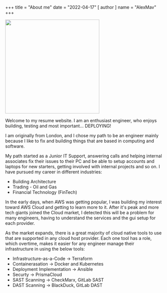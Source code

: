 +++
title = "About me"
date = "2022-04-17"
[ author ]
  name = "AlexMav"
+++

<img src="/post/southpark_about.gif" width="300" height="300" class="center">

Welcome to my resume website. I am an enthusiast engineer, who enjoys building, testing and most important... DEPLOYING! 

I am originally from London, and I chose my path to be an engineer mainly because I like to fix and building things that are based in computing and software. 

My path started as a Junior IT Support, answering calls and helping internal associates fix their issues to their PC and be able to setup accounts and laptops for new starters, getting involved with internal projects and so on. 
I have pursued my career in different industries: 
* Building Architecture
* Trading - Oil and Gas
* Financial Technology (FinTech)

In the early days, when AWS was getting popular, I was building my interest toward AWS Cloud and getting to learn more to it. After it's peak and more tech giants joined the Cloud market, I detected this will be a problem for many engineers, having to understand the services and the gui setup for each provider. 

As the market expands, there is a great majority of cloud native tools to use that are supported in any cloud host provider. Each one tool has a role, which overtime, makes it easier for any engineer manage their infrastructure in using the below tools: 
* Infrastructure-as-a-Code -> Terraform
* Containerasation -> Docker and Kubernetes
* Deployment Implementation -> Ansible
* Securty -> PrismaCloud
* SAST Scanning -> CheckMarx, GitLab SAST
* DAST Scanning -> BlackDuck, GitLab DAST

